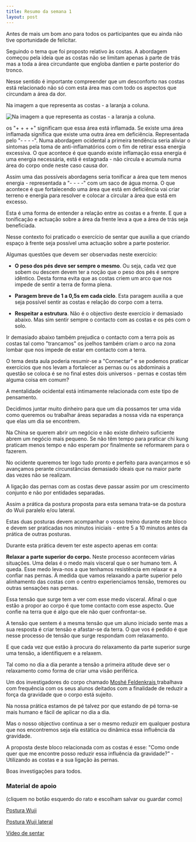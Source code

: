 ```yaml
---
title: Resumo da semana 1
layout: post
---
```

Antes de mais um bom ano para todos os participantes que eu ainda não tive oportunidade de felicitar.

Seguindo o tema que foi proposto relativo às costas. A abordagem começou pela ideia que as costas não se limitam apenas à parte de trás mas a toda a área circundante que engloba dantien e parte posterior do tronco. 

Nesse sentido é importante compreender que um desconforto nas costas está relacionado não só com esta área mas com todo os aspectos que circundam a área da dor. 

Na imagem a que representa as costas - a laranja a coluna.

![Na imagem a que representa as costas - a laranja a coluna.](https://s3-eu-west-1.amazonaws.com/ckdojo-habits/HaJAn2014/avancadas/a01401costas.jpg)

os "+ + + +" significam que essa área está inflamada. Se existe uma área inflamada significa que existe uma outra área em deficiência. Representada pelo "- - - -". Numa abordagem ocidental a primeira tendência seria aliviar o sintomas pela toma de anti-inflamatórios com o fim de retirar essa energia excessiva. O que acontece é que quando existe inflamação essa energia é uma energia necessária, está é estagnada - não circula e acumula numa área do corpo onde neste caso causa dor. 

Assim uma das possíveis abordagens seria tonificar a área que tem menos energia - representada a "- - - -" com um saco de água morna. O que acontece é que fortalecendo uma área que está em deficiência vai criar terreno e energia para resolver e colocar a circular a área que está em excesso.

Esta é uma forma de entender a relação entre as costas e a frente. E que a tonificação e actuação sobre a área da frente leva a que a área de trás seja beneficiada. 

Nesse contexto foi praticado o exercício de sentar que auxilia a que criando espaço à frente seja possível uma actuação sobre a parte posterior. 

Algumas questões que devem ser observadas neste exercício:

+ **O peso dos pés deve ser sempre o mesmo**. Ou seja, cada vez que sobem ou descem devem ter a noção que o peso dos pés é sempre idêntico. Desta forma evita que as costas criem um arco que nos impede de sentir a terra de forma plena. 

+ **Paragem breve de 1 a 0,5s em cada ciclo**. Esta paragem auxilia a que seja possível sentir as costas e relação do corpo com a terra.

+ **Respeitar a estrutura**. Não é o objectivo deste exercício ir demasiado abaixo. Mas sim sentir sempre o contacto com as costas e os pés com o solo.

Ir demasiado abaixo também prejudica o contacto com a terra pois as costas tal como "trancamos" os joelhos também criam o arco na zona lombar que nos impede de estar em contacto com a terra.

O tema desta aula poderia resumir-se a "Connectar" e se podemos praticar exercícios que nos levam a fortalecer as pernas ou os abdominais a questão se coloca é se no final estes dois universos - pernas e costas têm alguma coisa em comum?

A mentalidade ocidental está intimamente relacionada com este tipo de pensamento.

Decidimos juntar muito dinheiro para que um dia possamos ter uma vida como queremos ou trabalhar áreas separadas a nossa vida na esperança que elas um dia se encontrem. 

Na China se querem abrir um negócio e não existe dinheiro suficiente abrem um negócio mais pequeno. Se não têm tempo para praticar chi kung praticam menos tempo e não esperam por finalmente se reformarem para o fazerem.

No ocidente queremos ter logo tudo pronto e perfeito para avançarmos e só avançamos perante circunstâncias demasiado ideais que na maior parte das vezes não se realizam. 

A ligação das pernas com as costas deve passar assim por um crescimento conjunto e não por entidades separadas.

Assim a prática da postura proposta para esta semana trata-se da postura do Wuii paralelo e/ou lateral.

Estas duas posturas devem acompanhar o vosso treino durante este bloco e devem ser praticadas nos minutos iniciais - entre 5 a 10 minutos antes da prática de outras posturas. 

Durante esta prática devem ter este aspecto apenas em conta:

**Relaxar a parte superior do corpo.** Neste processo acontecem várias situações. Uma delas é o medo mais visceral que o ser humano tem. A queda. Esse medo leva-nos a que tenhamos resistência em relaxar e a confiar nas pernas. Á medida que vamos relaxando a parte superior pelo alinhamento das costas com o centro experienciamos tensão, tremores ou outras sensações nas pernas.

Essa tensão que surge tem a ver com esse medo visceral. Afinal o que estão a propor ao corpo é que tome contacto com esse aspecto. Que confie na terra que é algo que ele não quer confrontar-se. 

A tensão que sentem é a mesma tensão que um aluno iniciado sente mas a sua resposta é criar tensão e afastar-se da terra. O que vos é pedido é que nesse processo de tensão que surge respondam com relaxamento. 

E que cada vez que estão à procura do relaxamento da parte superior surge uma tensão, a identifiquem e a relaxem. 

Tal como no dia a dia perante a tensão a primeira atitude deve ser o relaxamento como forma de criar uma visão periférica. 

Um dos investigadores do corpo chamado [Moshé Feldenkrais ](https://en.wikipedia.org/wiki/Moshe_Feldenkrais) trabalhava com frequência com os seus alunos deitados com a finalidade de reduzir a força da gravidade que o corpo está sujeito. 

Na nossa prática estamos de pé talvez por que estando de pé torna-se mais humano e fácil de aplicar no dia a dia. 

Mas o nosso objectivo continua a ser o mesmo reduzir em qualquer postura que nos encontremos seja ela estática ou dinâmica essa influência da gravidade.

A proposta deste bloco relacionada com as costas é esse: "Como onde quer que me encontre posso reduzir essa influência da gravidade?" - Utilizando as costas e a sua ligação às pernas. 

Boas investigações para todos.

### Material de apoio  

(cliquem no botão esquerdo do rato e escolham salvar ou guardar como)

[Postura Wuji](https://s3-eu-west-1.amazonaws.com/ck-language/postura-wuji.jpg)

[Postura Wuji lateral](https://s3-eu-west-1.amazonaws.com/ck-language/exercicios/postura-wuji-frontal.jpg)

[Vídeo de sentar ](https://s3-eu-west-1.amazonaws.com/ck-language/sentar.flv)





